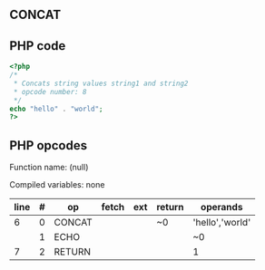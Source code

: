 CONCAT
------

PHP code
--------

``` php
<?php
/*
 * Concats string values string1 and string2
 * opcode number: 8
 */
echo "hello" . "world";
?>
```

PHP opcodes
-----------

Function name: (null)

Compiled variables: none

| line | \#  | op     | fetch | ext | return | operands        |
|------|-----|--------|-------|-----|--------|-----------------|
| 6    | 0   | CONCAT |       |     | \~0    | 'hello','world' |
|      | 1   | ECHO   |       |     |        | \~0             |
| 7    | 2   | RETURN |       |     |        | 1               |

